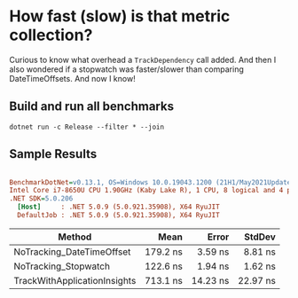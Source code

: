 # How fast (slow) is that metric collection?

Curious to know what overhead a `TrackDependency` call added. And then I also wondered if a stopwatch was faster/slower than comparing DateTimeOffsets. And now I know!

## Build and run all benchmarks

```shell
dotnet run -c Release --filter * --join
```

## Sample Results

```ini

BenchmarkDotNet=v0.13.1, OS=Windows 10.0.19043.1200 (21H1/May2021Update)
Intel Core i7-8650U CPU 1.90GHz (Kaby Lake R), 1 CPU, 8 logical and 4 physical cores
.NET SDK=5.0.206
  [Host]     : .NET 5.0.9 (5.0.921.35908), X64 RyuJIT
  DefaultJob : .NET 5.0.9 (5.0.921.35908), X64 RyuJIT


```

| Method                       |     Mean |    Error |   StdDev |
| ---------------------------- | -------: | -------: | -------: |
| NoTracking_DateTimeOffset    | 179.2 ns |  3.59 ns |  8.81 ns |
| NoTracking_Stopwatch         | 122.6 ns |  1.94 ns |  1.62 ns |
| TrackWithApplicationInsights | 713.1 ns | 14.23 ns | 22.97 ns |

